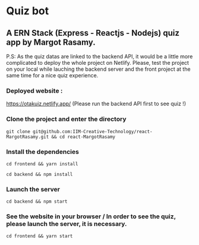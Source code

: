 # Quiz bot
## A ERN Stack (Express - Reactjs - Nodejs) quiz app by Margot Rasamy.

P.S: As the quiz datas are linked to the backend API, it would be a little more complicated to deploy the whole project on Netlify.
Please, test the project on your local while lauching the backend server and the front project at the same time for a nice quiz experience.

### Deployed website : 
https://otakuiz.netlify.app/ (Please run the backend API first to see quiz !)

### Clone the project and enter the directory
```console
git clone git@github.com:IIM-Creative-Technology/react-MargotRasamy.git && cd react-MargotRasamy
```

### Install the dependencies
```console
cd frontend && yarn install
```

```console
cd backend && npm install
```

### Launch the server

```console
cd backend && npm start
```

### See the website in your browser / In order to see the quiz, please launch the server, it is necessary.

```console
cd frontend && yarn start
```